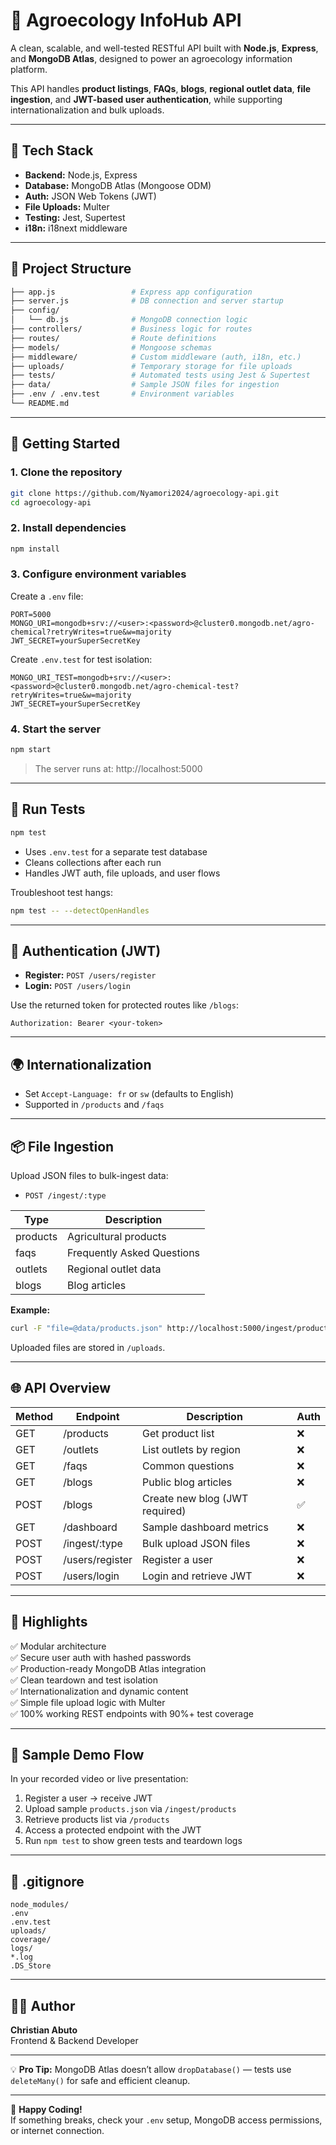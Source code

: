 # 🌾 Agroecology InfoHub API

A clean, scalable, and well-tested RESTful API built with **Node.js**, **Express**, and **MongoDB Atlas**, designed to power an agroecology information platform.

This API handles **product listings**, **FAQs**, **blogs**, **regional outlet data**, **file ingestion**, and **JWT-based user authentication**, while supporting internationalization and bulk uploads.

---

## 🧰 Tech Stack

- **Backend:** Node.js, Express  
- **Database:** MongoDB Atlas (Mongoose ODM)  
- **Auth:** JSON Web Tokens (JWT)  
- **File Uploads:** Multer  
- **Testing:** Jest, Supertest  
- **i18n:** i18next middleware

---

## 📁 Project Structure

```bash
├── app.js                 # Express app configuration
├── server.js              # DB connection and server startup
├── config/
│   └── db.js              # MongoDB connection logic
├── controllers/           # Business logic for routes
├── routes/                # Route definitions
├── models/                # Mongoose schemas
├── middleware/            # Custom middleware (auth, i18n, etc.)
├── uploads/               # Temporary storage for file uploads
├── tests/                 # Automated tests using Jest & Supertest
├── data/                  # Sample JSON files for ingestion
├── .env / .env.test       # Environment variables
└── README.md
```

---

## 🚀 Getting Started

### 1. Clone the repository

```bash
git clone https://github.com/Nyamori2024/agroecology-api.git
cd agroecology-api
```

### 2. Install dependencies

```bash
npm install
```

### 3. Configure environment variables

Create a `.env` file:

```env
PORT=5000
MONGO_URI=mongodb+srv://<user>:<password>@cluster0.mongodb.net/agro-chemical?retryWrites=true&w=majority
JWT_SECRET=yourSuperSecretKey
```

Create `.env.test` for test isolation:

```env
MONGO_URI_TEST=mongodb+srv://<user>:<password>@cluster0.mongodb.net/agro-chemical-test?retryWrites=true&w=majority
JWT_SECRET=yourSuperSecretKey
```

### 4. Start the server

```bash
npm start
```

> The server runs at: http://localhost:5000

---

## 🧪 Run Tests

```bash
npm test
```

- Uses `.env.test` for a separate test database
- Cleans collections after each run
- Handles JWT auth, file uploads, and user flows

Troubleshoot test hangs:

```bash
npm test -- --detectOpenHandles
```

---

## 🔐 Authentication (JWT)

- **Register:** `POST /users/register`
- **Login:** `POST /users/login`

Use the returned token for protected routes like `/blogs`:

```
Authorization: Bearer <your-token>
```

---

## 🌍 Internationalization

- Set `Accept-Language: fr` or `sw` (defaults to English)
- Supported in `/products` and `/faqs`

---

## 📦 File Ingestion

Upload JSON files to bulk-ingest data:

- `POST /ingest/:type`

| Type      | Description                   |
|-----------|------------------------------|
| products  | Agricultural products         |
| faqs      | Frequently Asked Questions    |
| outlets   | Regional outlet data          |
| blogs     | Blog articles                 |

**Example:**

```bash
curl -F "file=@data/products.json" http://localhost:5000/ingest/products
```

Uploaded files are stored in `/uploads`.

---

## 🌐 API Overview

| Method | Endpoint            | Description                    | Auth |
|--------|---------------------|--------------------------------|------|
| GET    | /products           | Get product list               | ❌   |
| GET    | /outlets            | List outlets by region         | ❌   |
| GET    | /faqs               | Common questions               | ❌   |
| GET    | /blogs              | Public blog articles           | ❌   |
| POST   | /blogs              | Create new blog (JWT required) | ✅   |
| GET    | /dashboard          | Sample dashboard metrics       | ❌   |
| POST   | /ingest/:type       | Bulk upload JSON files         | ❌   |
| POST   | /users/register     | Register a user                | ❌   |
| POST   | /users/login        | Login and retrieve JWT         | ❌   |

---

## 📌 Highlights

✅ Modular architecture  
✅ Secure user auth with hashed passwords  
✅ Production-ready MongoDB Atlas integration  
✅ Clean teardown and test isolation  
✅ Internationalization and dynamic content  
✅ Simple file upload logic with Multer  
✅ 100% working REST endpoints with 90%+ test coverage  

---

## 📸 Sample Demo Flow

In your recorded video or live presentation:

1. Register a user → receive JWT  
2. Upload sample `products.json` via `/ingest/products`  
3. Retrieve products list via `/products`  
4. Access a protected endpoint with the JWT  
5. Run `npm test` to show green tests and teardown logs

---

## 📁 .gitignore

```
node_modules/
.env
.env.test
uploads/
coverage/
logs/
*.log
.DS_Store
```

---

## 👨‍💻 Author

**Christian Abuto**  
Frontend & Backend Developer 

---

💡 **Pro Tip:** MongoDB Atlas doesn’t allow `dropDatabase()` — tests use `deleteMany()` for safe and efficient cleanup.

---

🚜 **Happy Coding!**  
If something breaks, check your `.env` setup, MongoDB access permissions, or internet connection.
